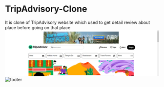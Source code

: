 # TripAdvisory-Clone
It is clone of TripAdvisory website which used to get detail review about place before going on that place
![screenshot](https://github.com/shubhamrathore09/TripAdvisory-Clone/blob/main/Screenshot%20(355).png)
![footer](https://user-images.githubusercontent.com/101567054/187090436-a507ac3d-d9e4-48fe-bb84-12983c90e0a7.png)
